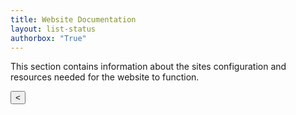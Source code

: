 ```yaml
---
title: Website Documentation
layout: list-status
authorbox: "True"
---
```

<link rel="stylesheet" href="/mbaggett/css/portals.css">
<body>
<p>This section contains information about the sites configuration and resources needed for the website to function.</p>
  <div class="body-container">
    <div class="pagination" id="pagination">
      <button id="prevPage">&lt;</button>
    </div>
    <div id="gallery"></div>
  </div>
<script src="portals.js"></script>
</body>